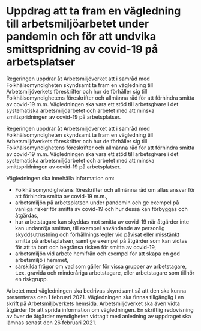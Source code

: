 # Uppdrag att ta fram en vägledning till arbetsmiljöarbetet under pandemin och för att undvika smittspridning av covid-19 på arbetsplatser

Regeringen uppdrar åt Arbetsmiljöverket att i samråd med Folkhälsomyndigheten skyndsamt ta fram en vägledning till Arbetsmiljöverkets föreskrifter och hur de förhåller sig till Folkhälsomyndighetens föreskrifter och allmänna råd för att förhindra smitta av covid-19 m.m. Vägledningen ska vara ett stöd till arbetsgivare i det systematiska arbetsmiljöarbetet och arbetet med att minska smittspridningen av covid-19 på arbetsplatser.

Regeringen uppdrar åt Arbetsmiljöverket att i samråd med Folkhälsomyndigheten skyndsamt ta fram en vägledning till Arbetsmiljöverkets föreskrifter och hur de förhåller sig till Folkhälsomyndighetens föreskrifter och allmänna råd för att förhindra smitta av covid-19 m.m. Vägledningen ska vara ett stöd till arbetsgivare i det systematiska arbetsmiljöarbetet och arbetet med att minska smittspridningen av covid-19 på arbetsplatser.

Vägledningen ska innehålla information om:

* Folkhälsomyndighetens föreskrifter och allmänna råd om allas ansvar för att förhindra smitta av covid-19 m.m.,
* arbetsmiljön på arbetsplatsen under pandemin och ge exempel på vanliga risker för smitta av covid-19 och hur dessa kan förbyggas och åtgärdas,
* hur arbetstagare kan skyddas mot smitta av covid-19 när åtgärder inte kan undanröja smittan, till exempel användande av personlig skyddsutrustning och förhållningsregler vid påvisat eller misstänkt smitta på arbetsplatsen, samt ge exempel på åtgärder som kan vidtas för att ta bort och begränsa risken för smitta av covid-19,
* arbetsmiljön vid arbete hemifrån och exempel för att skapa en god arbetsmiljö i hemmet,
* särskilda frågor om vad som gäller för vissa grupper av arbetstagare, t.ex. gravida och minderåriga arbetstagare, eller arbetstagare som tillhör en riskgrupp.

Arbetet med vägledningen ska bedrivas skyndsamt så att den ska kunna presenteras den 1 februari 2021. Vägledningen ska finnas tillgänglig i en skrift på Arbetsmiljöverkets hemsida. Arbetsmiljöverket ska även vidta åtgärder för att sprida information om vägledningen. En skriftlig redovisning av över de åtgärder myndigheten vidtagit med anledning av uppdraget ska lämnas senast den 26 februari 2021.

